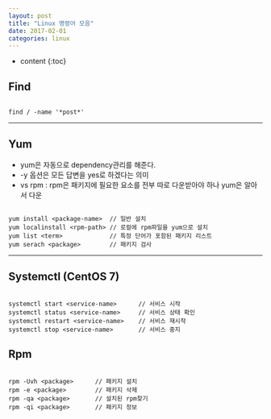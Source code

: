 ```yaml
---
layout: post
title: "Linux 명령어 모음"
date: 2017-02-01
categories: linux
---
```


* content
{:toc}

## Find
```

find / -name '*post*'

```
***

## Yum
* yum은 자동으로 dependency관리를 해준다.
* -y 옵션은 모든 답변을 yes로 하겠다는 의미
* vs rpm : rpm은 패키지에 필요한 요소를 전부 따로 다운받아야 하나 yum은 알아서 다운

```

yum install <package-name>  // 일반 설치
yum localinstall <rpm-path> // 로컬에 rpm파일을 yum으로 설치
yum list <term>             // 특정 단어가 포함된 패키지 리스트
yum serach <package>        // 패키지 검사

```
***

## Systemctl (CentOS 7)

```

systemctl start <service-name>      // 서비스 시작
systemctl status <service-name>     // 서비스 상태 확인
systemctl restart <service-name>    // 서비스 재시작
systemctl stop <service-name>       // 서비스 중지

```

## Rpm

```

rpm -Uvh <package>      // 패키지 설치
rpm -e <package>        // 패키지 삭제
rpm -qa <package>       // 설치된 rpm찾기
rpm -qi <package>       // 패키지 정보

```